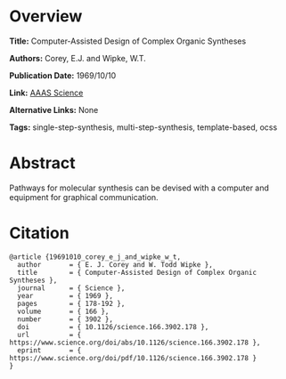 # Overview
**Title:**
Computer-Assisted Design of Complex Organic Syntheses

**Authors:**
Corey, E.J. and Wipke, W.T.

**Publication Date:**
1969/10/10

**Link:**
[AAAS Science](https://www.science.org/doi/10.1126/science.166.3902.178)

**Alternative Links:**
None

**Tags:**
single-step-synthesis, multi-step-synthesis, template-based, ocss


# Abstract
Pathways for molecular synthesis can be devised with a computer and equipment for graphical communication.


# Citation
```
@article {19691010_corey_e_j_and_wipke_w_t,
  author       = { E. J. Corey and W. Todd Wipke },
  title        = { Computer-Assisted Design of Complex Organic Syntheses },
  journal      = { Science },
  year         = { 1969 },
  pages        = { 178-192 },
  volume       = { 166 },
  number       = { 3902 },
  doi          = { 10.1126/science.166.3902.178 },
  url          = { https://www.science.org/doi/abs/10.1126/science.166.3902.178 },
  eprint       = { https://www.science.org/doi/pdf/10.1126/science.166.3902.178 }
}
```
